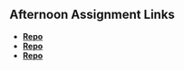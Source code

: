## Afternoon Assignment Links

* **[Repo](https://github.com/EllyCasey/<ASSIGNMENT_REPO>)**
* **[Repo](https://github.com/EllyCasey/<ASSIGNMENT_REPO>)**
* **[Repo](https://github.com/EllyCasey/<ASSIGNMENT_REPO>)**
